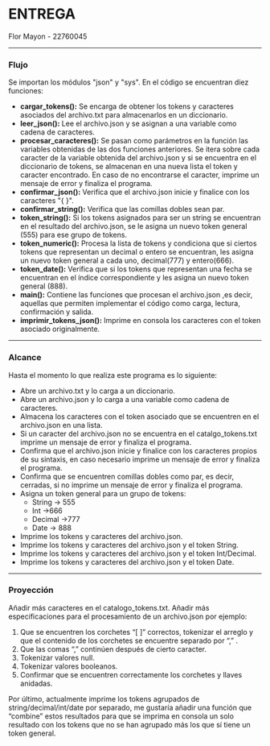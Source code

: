# ENTREGA 

Flor Mayon - 22760045 

------------
### Flujo

Se importan los módulos "json" y "sys".
En el código se encuentran diez funciones:
- **cargar_tokens():** Se encarga de obtener los tokens y caracteres asociados del archivo.txt  para almacenarlos en un diccionario.
- **leer_json():** Lee el archivo.json y se asignan a una variable como cadena de caracteres.
- **procesar_caracteres():** Se pasan como parámetros en la función las variables obtenidas de las dos funciones anteriores. Se itera sobre cada caracter de la variable obtenida del archivo.json y si se encuentra en  el diccionario de tokens, se almacenan en una nueva lista el token y caracter encontrado. En caso de no encontrarse el caracter, imprime un mensaje de error y finaliza el programa.
- **confirmar_json():** Verifica que el archivo.json inicie y finalice con los caracteres "{ }".
- **confirmar_string():** Verifica que las comillas dobles sean par.
- **token_string():** Si los tokens asignados para ser un string se encuentran en el resultado del archivo.json, se le asigna un nuevo token general (555) para ese grupo de tokens.
- **token_numeric():** Procesa la lista de tokens y condiciona que si ciertos  tokens que representan un decimal o entero se encuentran, les asigna un nuevo token general a cada uno, decimal(777) y entero(666).
- **token_date():** Verifica que si los tokens que representan una fecha se encuentran  en el índice correspondiente y les asigna un nuevo token general (888).
- **main():** Contiene las funciones que procesan el archivo.json ,es decir, aquellas que permiten implementar el código como carga, lectura, confirmación y salida.
- **imprimir_tokens_json():** Imprime en consola los caracteres con el token asociado originalmente.


------------

### Alcance 
Hasta el momento lo que realiza este programa es lo siguiente:
- Abre un archivo.txt y lo carga a un diccionario.
- Abre un archivo.json y lo carga a una variable como cadena de caracteres.
- Almacena los caracteres con el token asociado que se encuentren en el archivo.json en una lista.
- Si un caracter del archivo.json no se encuentra en el catalgo_tokens.txt imprime un mensaje de error y finaliza el programa.
- Confirma que el archivo.json inicie y finalice con los caracteres propios de su sintaxis, en caso necesario imprime un mensaje de error y finaliza el programa.
- Confirma que se encuentren comillas dobles como par, es decir, cerradas, si no imprime un mensaje de error y finaliza el programa.
- Asigna un token general para un grupo de tokens:
    - String -> 555
    - Int ->666
    - Decimal ->777
    - Date -> 888
- Imprime los tokens y caracteres del archivo.json.
- Imprime los tokens y caracteres del archivo.json  y el token String.
- Imprime los tokens y caracteres del archivo.json y el token Int/Decimal.
- Imprime los tokens y caracteres del archivo.json y el token Date.

------------


### Proyección

Añadir más caracteres en el catalogo_tokens.txt.
Añadir más especificaciones para el procesamiento de un archivo.json por ejemplo:
1. Que se encuentren los corchetes “[ ]” correctos, tokenizar el arreglo y que el contenido de los corchetes se encuentre separado por “,” .
2. Que las comas “,” continúen después de cierto caracter.
3. Tokenizar valores null.
4. Tokenizar valores booleanos.
5. Confirmar que se encuentren correctamente los corchetes y llaves anidadas.

Por último, actualmente imprime los tokens agrupados de string/decimal/int/date por separado, me gustaría añadir una función que “combine” estos resultados para que se imprima en consola un solo resultado con los tokens que no se han agrupado más los que sí tiene un token general.